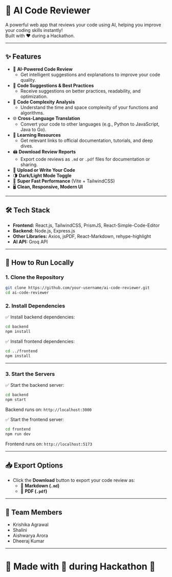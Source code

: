 # 🤖 AI Code Reviewer

A powerful web app that reviews your code using AI, helping you improve your coding skills instantly!  
Built with ❤️ during a Hackathon.

---

## ✨ Features

- 🧠 **AI-Powered Code Review**
  - Get intelligent suggestions and explanations to improve your code quality.
- 🧾 **Code Suggestions & Best Practices**
  - Receive suggestions on better practices, readability, and optimization.
- 🧪 **Code Complexity Analysis**
  - Understand the time and space complexity of your functions and algorithms.
- 🌐 **Cross-Language Translation**
  - Convert your code to other languages (e.g., Python to JavaScript, Java to Go).
- 📘 **Learning Resources**
  - Get relevant links to official documentation, tutorials, and deep dives.
- 🖨️ **Download Review Reports**
  - Export code reviews as `.md` or `.pdf` files for documentation or sharing.
- 📂 **Upload or Write Your Code**
- 🌗 **Dark/Light Mode Toggle**
- 🚀 **Super Fast Performance** (Vite + TailwindCSS)
- 🖥️ **Clean, Responsive, Modern UI**

---

## 🛠️ Tech Stack

- **Frontend:** React.js, TailwindCSS, PrismJS, React-Simple-Code-Editor
- **Backend:** Node.js, Express.js
- **Other Libraries:** Axios, jsPDF, React-Markdown, rehype-highlight
- **AI API:** Groq API

---

## 🚀 How to Run Locally

### 1. Clone the Repository

```bash
git clone https://github.com/your-username/ai-code-reviewer.git
cd ai-code-reviewer
```

### 2. Install Dependencies

✅ Install backend dependencies:

```bash
cd backend
npm install
```

✅ Install frontend dependencies:

```bash
cd ../frontend
npm install
```

---

### 3. Start the Servers

✅ Start the backend server:

```bash
cd backend
npm start
```
Backend runs on: `http://localhost:3000`

✅ Start the frontend server:

```bash
cd frontend
npm run dev
```
Frontend runs on: `http://localhost:5173`

---

## 📥 Export Options

- Click the **Download** button to export your code review as:
  - 📄 **Markdown (`.md`)**
  - 📄 **PDF (`.pdf`)**

---


## 👥 Team Members

- Krishika Agrawal
- Shalini
- Aishwarya Arora
- Dheeraj Kumar

---

# 🚀 Made with 💙 during Hackathon 🚀
